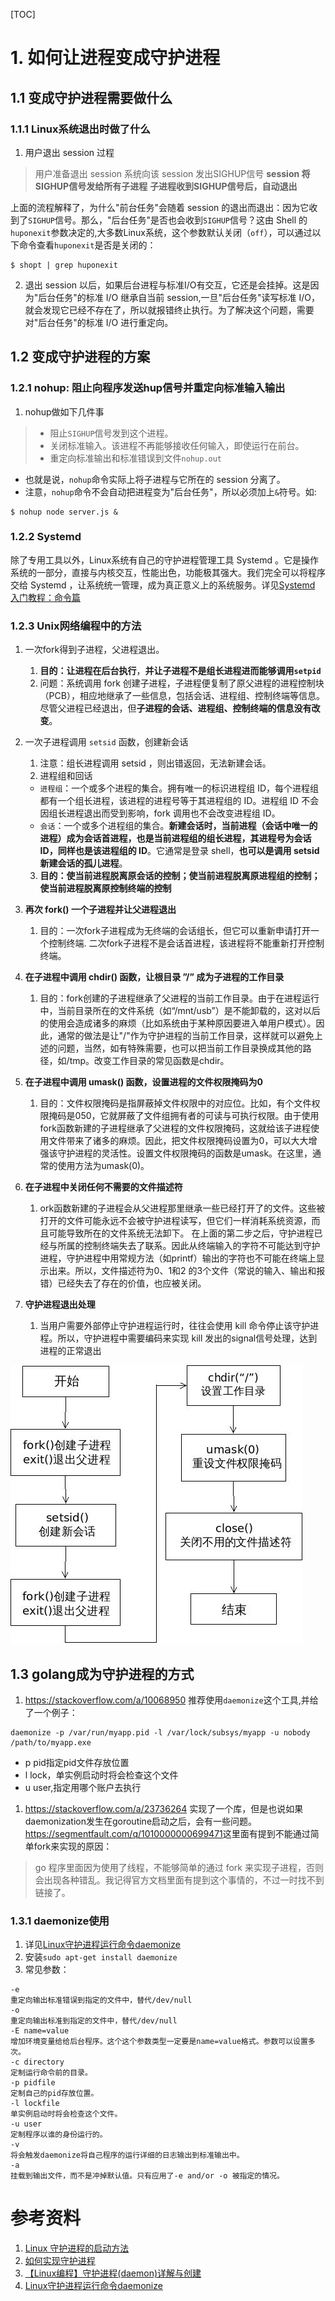 [TOC]



# 1. 如何让进程变成守护进程

## 1.1 变成守护进程需要做什么

### 1.1.1 Linux系统退出时做了什么

1. 用户退出 session 过程

> 用户准备退出 session
> 系统向该 session 发出SIGHUP信号
> **session 将SIGHUP信号发给所有子进程**
> **子进程收到SIGHUP信号后，自动退出**

上面的流程解释了，为什么"前台任务"会随着 session 的退出而退出：因为它收到了`SIGHUP`信号。那么，"后台任务"是否也会收到`SIGHUP`信号？这由 Shell 的`huponexit`参数决定的,大多数Linux系统，这个参数默认关闭（`off`），可以通过以下命令查看`huponexit`是否是关闭的：

```shell
$ shopt | grep huponexit
```

2. 退出 session 以后，如果后台进程与标准I/O有交互，它还是会挂掉。这是因为"后台任务"的标准 I/O 继承自当前 session,一旦"后台任务"读写标准 I/O，就会发现它已经不存在了，所以就报错终止执行。为了解决这个问题，需要对"后台任务"的标准 I/O 进行重定向。

## 1.2 变成守护进程的方案

### 1.2.1 nohup: 阻止向程序发送hup信号并重定向标准输入输出

1. nohup做如下几件事

> - 阻止`SIGHUP`信号发到这个进程。
> - 关闭标准输入。该进程不再能够接收任何输入，即使运行在前台。
> - 重定向标准输出和标准错误到文件`nohup.out`

- 也就是说，`nohup`命令实际上将子进程与它所在的 session 分离了。
- 注意，`nohup`命令不会自动把进程变为"后台任务"，所以必须加上`&`符号。如:

```shell
$ nohup node server.js &
```

### 1.2.2 Systemd

除了专用工具以外，Linux系统有自己的守护进程管理工具 Systemd 。它是操作系统的一部分，直接与内核交互，性能出色，功能极其强大。我们完全可以将程序交给 Systemd ，让系统统一管理，成为真正意义上的系统服务。详见[Systemd 入门教程：命令篇](<http://www.ruanyifeng.com/blog/2016/03/systemd-tutorial-commands.html>)



### 1.2.3 Unix网络编程中的方法

1. 一次fork得到子进程，父进程退出。

   1. **目的：让进程在后台执行**，**并让子进程不是组长进程进而能够调用`setpid`**
   2. 问题：系统调用 fork 创建子进程，子进程便复制了原父进程的进程控制块（PCB），相应地继承了一些信息，包括会话、进程组、控制终端等信息。尽管父进程已经退出，但**子进程的会话、进程组、控制终端的信息没有改变**。

2. 一次子进程调用 `setsid` 函数，创建新会话

   1. 注意：组长进程调用 setsid ，则出错返回，无法新建会话。
   2. 进程组和回话

   - `进程组`：一个或多个进程的集合。拥有唯一的标识进程组 ID，每个进程组都有一个组长进程，该进程的进程号等于其进程组的 ID。进程组 ID 不会因组长进程退出而受到影响，fork 调用也不会改变进程组 ID。
   - `会话`：一个或多个进程组的集合。**新建会话时，当前进程（会话中唯一的进程）成为会话首进程，也是当前进程组的组长进程，其进程号为会话 ID，同样也是该进程组的 ID**。它通常是登录 shell，**也可以是调用 setsid 新建会话的孤儿进程**。

   3. **目的：使当前进程脱离原会话的控制；使当前进程脱离原进程组的控制；使当前进程脱离原控制终端的控制**

3. **再次 fork() 一个子进程并让父进程退出**

   1. 目的：一次fork子进程成为无终端的会话组长，但它可以重新申请打开一个控制终端. 二次fork子进程不是会话首进程，该进程将不能重新打开控制终端。

4. **在子进程中调用 chdir() 函数，让根目录 ”/” 成为子进程的工作目录**

   1. 目的：fork创建的子进程继承了父进程的当前工作目录。由于在进程运行中，当前目录所在的文件系统（如“/mnt/usb”）是不能卸载的，这对以后的使用会造成诸多的麻烦（比如系统由于某种原因要进入单用户模式）。因此，通常的做法是让"/"作为守护进程的当前工作目录，这样就可以避免上述的问题，当然，如有特殊需要，也可以把当前工作目录换成其他的路径，如/tmp。改变工作目录的常见函数是chdir。

5. **在子进程中调用 umask() 函数，设置进程的文件权限掩码为0**

   1. 目的：文件权限掩码是指屏蔽掉文件权限中的对应位。比如，有个文件权限掩码是050，它就屏蔽了文件组拥有者的可读与可执行权限。由于使用fork函数新建的子进程继承了父进程的文件权限掩码，这就给该子进程使用文件带来了诸多的麻烦。因此，把文件权限掩码设置为0，可以大大增强该守护进程的灵活性。设置文件权限掩码的函数是umask。在这里，通常的使用方法为umask(0)。

6. **在子进程中关闭任何不需要的文件描述符**

   1. ork函数新建的子进程会从父进程那里继承一些已经打开了的文件。这些被打开的文件可能永远不会被守护进程读写，但它们一样消耗系统资源，而且可能导致所在的文件系统无法卸下。
      在上面的第二步之后，守护进程已经与所属的控制终端失去了联系。因此从终端输入的字符不可能达到守护进程，守护进程中用常规方法（如printf）输出的字符也不可能在终端上显示出来。所以，文件描述符为0、1和2 的3个文件（常说的输入、输出和报错）已经失去了存在的价值，也应被关闭。

7. **守护进程退出处理**

   1. 当用户需要外部停止守护进程运行时，往往会使用 kill 命令停止该守护进程。所以，守护进程中需要编码来实现 kill 发出的signal信号处理，达到进程的正常退出

![](linux_be_daemon.jpg)

## 1.3 golang成为守护进程的方式

1. https://stackoverflow.com/a/10068950 推荐使用`daemonize`这个工具,并给了一个例子：

```shell
daemonize -p /var/run/myapp.pid -l /var/lock/subsys/myapp -u nobody /path/to/myapp.exe
```

- p pid指定pid文件存放位置
- l lock，单实例启动时将会检查这个文件
- u user,指定用哪个账户去执行

1. https://stackoverflow.com/a/23736264 实现了一个库，但是也说如果daemonization发生在goroutine启动之后，会有一些问题。<https://segmentfault.com/q/1010000000699471>这里面有提到不能通过简单fork来实现的原因：

> go 程序里面因为使用了线程，不能够简单的通过 fork 来实现子进程，否则会出现各种错乱。我记得官方文档里面有提到这个事情的，不过一时找不到链接了。

### 1.3.1 daemonize使用

1. 详见[Linux守护进程运行命令daemonize](<https://blog.csdn.net/erlang_hell/article/details/51187205>)
2. 安装`sudo apt-get install daemonize`
3. 常见参数：

```shell
-e
重定向输出标准错误到指定的文件中，替代/dev/null
-o
重定向输出标准到指定的文件中，替代/dev/null
-E name=value
增加环境变量给给后台程序。这个这个参数类型一定要是name=value格式。参数可以设置多次。
-c directory
定制运行命令前的目录。
-p pidfile
定制自己的pid存放位置。
-l lockfile
单实例启动时将会检查这个文件。
-u user
定制程序以谁的身份运行的。
-v
将会触发daemonize将自己程序的运行详细的日志输出到标准输出中。
-a
挂载到输出文件，而不是冲掉默认值。只有应用了-e and/or -o 被指定的情况。
```



# 参考资料

1. [Linux 守护进程的启动方法](<http://www.ruanyifeng.com/blog/2016/02/linux-daemon.html>)
2. [如何实现守护进程](<https://github.com/selfboot/CS_Offer/blob/master/Linux_OS/Daemon.md>)
3. [【Linux编程】守护进程(daemon)详解与创建](<https://blog.csdn.net/woxiaohahaa/article/details/53487602>)
4. [Linux守护进程运行命令daemonize](<https://blog.csdn.net/erlang_hell/article/details/51187205>)